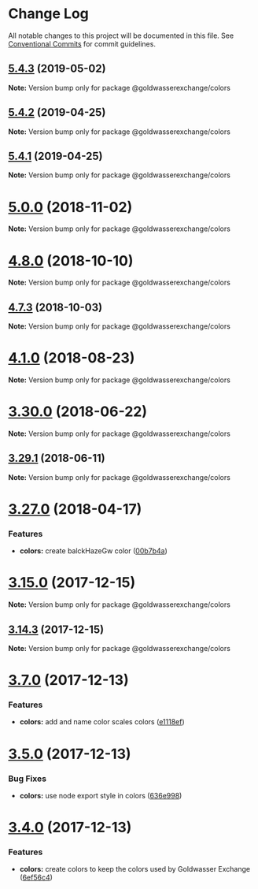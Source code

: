 # Change Log

All notable changes to this project will be documented in this file.
See [Conventional Commits](https://conventionalcommits.org) for commit guidelines.

## [5.4.3](https://github.com/goldwasserexchange/public/compare/v5.4.2...v5.4.3) (2019-05-02)

**Note:** Version bump only for package @goldwasserexchange/colors





## [5.4.2](https://github.com/goldwasserexchange/public/compare/v5.4.1...v5.4.2) (2019-04-25)

**Note:** Version bump only for package @goldwasserexchange/colors





## [5.4.1](https://github.com/goldwasserexchange/public/compare/v5.4.0...v5.4.1) (2019-04-25)

**Note:** Version bump only for package @goldwasserexchange/colors





# [5.0.0](https://github.com/goldwasserexchange/public/compare/v4.12.1...v5.0.0) (2018-11-02)

**Note:** Version bump only for package @goldwasserexchange/colors





<a name="4.8.0"></a>
# [4.8.0](https://github.com/goldwasserexchange/public/compare/v4.7.3...v4.8.0) (2018-10-10)

**Note:** Version bump only for package @goldwasserexchange/colors





<a name="4.7.3"></a>
## [4.7.3](https://github.com/goldwasserexchange/javascript/tree/master/packages/style/colors/compare/v4.7.2...v4.7.3) (2018-10-03)

**Note:** Version bump only for package @goldwasserexchange/colors





<a name="4.1.0"></a>
# [4.1.0](https://github.com/goldwasserexchange/javascript/tree/master/packages/style/colors/compare/v4.0.2...v4.1.0) (2018-08-23)




**Note:** Version bump only for package @goldwasserexchange/colors

<a name="3.30.0"></a>
# [3.30.0](https://github.com/goldwasserexchange/javascript/tree/master/packages/colors/compare/v3.29.1...v3.30.0) (2018-06-22)




**Note:** Version bump only for package @goldwasserexchange/colors

<a name="3.29.1"></a>
## [3.29.1](https://github.com/goldwasserexchange/javascript/tree/master/packages/colors/compare/v3.29.0...v3.29.1) (2018-06-11)




**Note:** Version bump only for package @goldwasserexchange/colors

<a name="3.27.0"></a>
# [3.27.0](https://github.com/goldwasserexchange/javascript/tree/master/packages/colors/compare/v3.26.0...v3.27.0) (2018-04-17)


### Features

* **colors:** create balckHazeGw color ([00b7b4a](https://github.com/goldwasserexchange/javascript/tree/master/packages/colors/commit/00b7b4a))




<a name="3.15.0"></a>
# [3.15.0](https://github.com/goldwasserexchange/javascript/tree/master/packages/colors/compare/v3.14.3...v3.15.0) (2017-12-15)




**Note:** Version bump only for package @goldwasserexchange/colors

<a name="3.14.3"></a>
## [3.14.3](https://github.com/goldwasserexchange/javascript/tree/master/packages/colors/compare/v3.14.2...v3.14.3) (2017-12-15)




**Note:** Version bump only for package @goldwasserexchange/colors

<a name="3.7.0"></a>
# [3.7.0](https://github.com/goldwasserexchange/javascript/compare/v3.6.0...v3.7.0) (2017-12-13)


### Features

* **colors:** add and name color scales colors ([e1118ef](https://github.com/goldwasserexchange/javascript/commit/e1118ef))




<a name="3.5.0"></a>
# [3.5.0](https://github.com/goldwasserexchange/javascript/compare/v3.4.0...v3.5.0) (2017-12-13)


### Bug Fixes

* **colors:** use node export style in colors ([636e998](https://github.com/goldwasserexchange/javascript/commit/636e998))




<a name="3.4.0"></a>
# [3.4.0](https://github.com/goldwasserexchange/javascript/compare/v3.3.2...v3.4.0) (2017-12-13)


### Features

* **colors:** create colors to keep the colors used by Goldwasser Exchange ([6ef56c4](https://github.com/goldwasserexchange/javascript/commit/6ef56c4))
